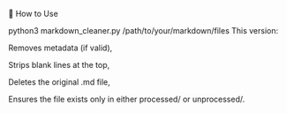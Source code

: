 🧪 How to Use

python3 markdown_cleaner.py /path/to/your/markdown/files
This version:

Removes metadata (if valid),

Strips blank lines at the top,

Deletes the original .md file,

Ensures the file exists only in either processed/ or unprocessed/.
